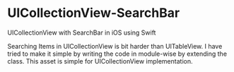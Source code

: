 # UICollectionView-SearchBar
UICollectionView with SearchBar in iOS using Swift


Searching Items in UICollectionView is bit harder than UITableView. I have tried to make it simple by writing the code in module-wise by extending the class. This asset is simple for UICollectionView implementation. 
